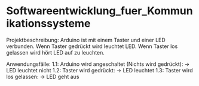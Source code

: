 # Softwareentwicklung_fuer_Kommunikationssysteme
Projektbeschreibung:
Arduino ist mit einem Taster und einer LED verbunden.
Wenn Taster gedrückt wird leuchtet LED.
Wenn Taster los gelassen wird hört LED auf zu leuchten.

Anwendungsfälle:
1.1: Arduino wird angeschaltet (Nichts wird gedrückt):
      ->  LED leuchtet nicht
1.2: Taster wird gedrückt:
      ->  LED leuchtet
1.3: Taster wird los gelassen:
      ->  LED geht aus
      
